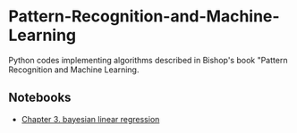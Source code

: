 # Pattern-Recognition-and-Machine-Learning
Python codes implementing algorithms described in Bishop's book "Pattern Recognition and Machine Learning.


## Notebooks
- [Chapter 3. bayesian linear regression](https://github.com/TakuyaMurata/Pattern-Recognition-and-Machine-Learning/blob/master/Chapter%203%20:%20bayesian%20linear%20regression.ipynb)

